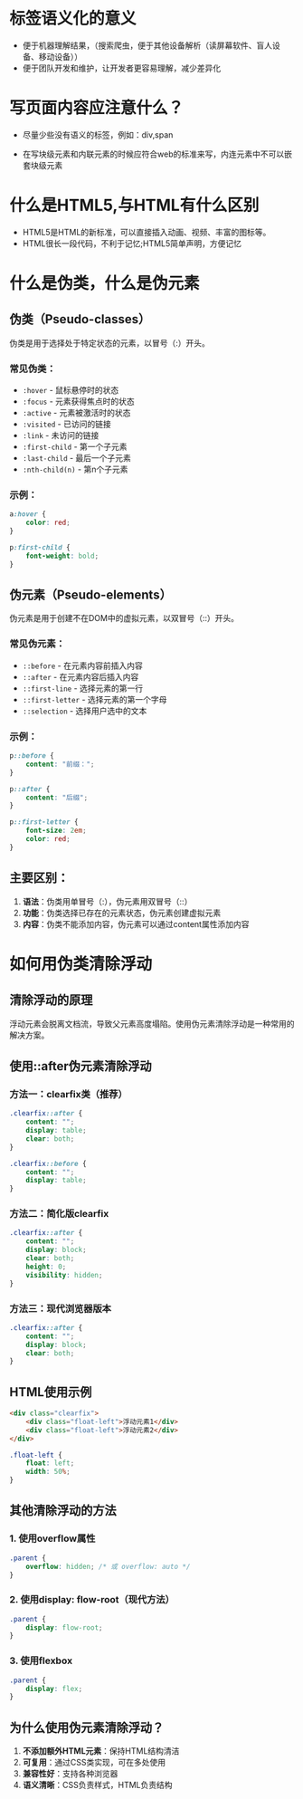 # 标签语义化的意义
- 便于机器理解结果，（搜索爬虫，便于其他设备解析（读屏幕软件、盲人设备、移动设备））
- 便于团队开发和维护，让开发者更容易理解，减少差异化

# 写页面内容应注意什么？
- 尽量少些没有语义的标签，例如：div,span

- 在写块级元素和内联元素的时候应符合web的标准来写，内连元素中不可以嵌套块级元素

# 什么是HTML5,与HTML有什么区别
- HTML5是HTML的新标准，可以直接插入动画、视频、丰富的图标等。
- HTML很长一段代码，不利于记忆;HTML5简单声明，方便记忆<!DOCTYPE html>

# 什么是伪类，什么是伪元素

## 伪类（Pseudo-classes）
伪类是用于选择处于特定状态的元素，以冒号（:）开头。

### 常见伪类：
- `:hover` - 鼠标悬停时的状态
- `:focus` - 元素获得焦点时的状态
- `:active` - 元素被激活时的状态
- `:visited` - 已访问的链接
- `:link` - 未访问的链接
- `:first-child` - 第一个子元素
- `:last-child` - 最后一个子元素
- `:nth-child(n)` - 第n个子元素

### 示例：
```css
a:hover {
    color: red;
}

p:first-child {
    font-weight: bold;
}
```

## 伪元素（Pseudo-elements）
伪元素是用于创建不在DOM中的虚拟元素，以双冒号（::）开头。

### 常见伪元素：
- `::before` - 在元素内容前插入内容
- `::after` - 在元素内容后插入内容
- `::first-line` - 选择元素的第一行
- `::first-letter` - 选择元素的第一个字母
- `::selection` - 选择用户选中的文本

### 示例：
```css
p::before {
    content: "前缀：";
}

p::after {
    content: "后缀";
}

p::first-letter {
    font-size: 2em;
    color: red;
}
```

## 主要区别：
1. **语法**：伪类用单冒号（:），伪元素用双冒号（::）
2. **功能**：伪类选择已存在的元素状态，伪元素创建虚拟元素
3. **内容**：伪类不能添加内容，伪元素可以通过content属性添加内容

# 如何用伪类清除浮动

## 清除浮动的原理
浮动元素会脱离文档流，导致父元素高度塌陷。使用伪元素清除浮动是一种常用的解决方案。

## 使用::after伪元素清除浮动

### 方法一：clearfix类（推荐）
```css
.clearfix::after {
    content: "";
    display: table;
    clear: both;
}

.clearfix::before {
    content: "";
    display: table;
}
```

### 方法二：简化版clearfix
```css
.clearfix::after {
    content: "";
    display: block;
    clear: both;
    height: 0;
    visibility: hidden;
}
```

### 方法三：现代浏览器版本
```css
.clearfix::after {
    content: "";
    display: block;
    clear: both;
}
```

## HTML使用示例
```html
<div class="clearfix">
    <div class="float-left">浮动元素1</div>
    <div class="float-left">浮动元素2</div>
</div>
```

```css
.float-left {
    float: left;
    width: 50%;
}
```

## 其他清除浮动的方法

### 1. 使用overflow属性
```css
.parent {
    overflow: hidden; /* 或 overflow: auto */
}
```

### 2. 使用display: flow-root（现代方法）
```css
.parent {
    display: flow-root;
}
```

### 3. 使用flexbox
```css
.parent {
    display: flex;
}
```

## 为什么使用伪元素清除浮动？
1. **不添加额外HTML元素**：保持HTML结构清洁
2. **可复用**：通过CSS类实现，可在多处使用
3. **兼容性好**：支持各种浏览器
4. **语义清晰**：CSS负责样式，HTML负责结构